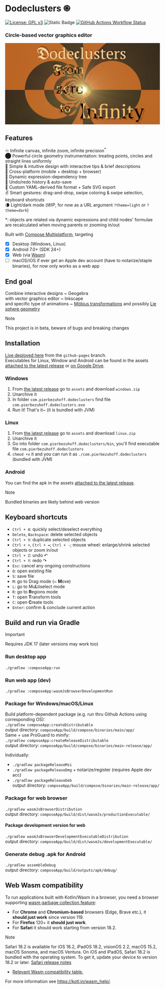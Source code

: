 # Dodeclusters ֍
[![License: GPL v3](https://img.shields.io/badge/license-GPLv3-blue.svg)](https://www.gnu.org/licenses/gpl-3.0)
![Static Badge](https://img.shields.io/badge/status-beta-violet)
[![GitHub Actions Workflow Status](https://img.shields.io/github/actions/workflow/status/pier-bezuhoff/Dodeclusters/build.yml?branch=master&event=push)](https://github.com/pier-bezuhoff/Dodeclusters/actions)  

### Circle-based vector graphics editor

![Dodeclusters](docs/02inf-art.png)

## Features
♾️ Infinite canvas, infinite zoom, infinite precision<sup>\*</sup>  
⬤ Powerful circle geometry instrumentation: treating points, circles and straight lines uniformly  
💬 Simple & intuitive design with interactive tips & brief descriptions  
💯 Cross-platform (mobile + desktop + browser)  
🌲 Dynamic expression-dependency tree  
📜 Undo/redo history & auto-save  
💾 Custom YAML-derived file format + Safe SVG export  
✌ Smart gestures: drag-and-drop, swipe coloring & swipe selection, keyboard shortcuts  
🌘 Light/dark mode (*WIP*, for now as a URL argument `?theme=light` or `?theme=dark`)  

\*: objects are related via dynamic expressions and child nodes' formulae are recalculated when moving parents or zooming in/out

Built with [Compose Multiplatform](https://github.com/JetBrains/compose-multiplatform), targeting
- [x] Desktop (Windows, Linux)
- [x] Android 7.0+ (SDK 24+)
- [x] Web (via [Wasm](#Web-Wasm-compatibility))
- [ ] macOS/iOS if ever get an Apple dev account (have to notarize/staple binaries), for now 
  only works as a web app

## End goal
Combine interactive designs ~ Geogebra  
with vector graphics editor ~ Inkscape  
and specific type of animations ~ [Möbius transformations](https://en.wikipedia.org/wiki/M%C3%B6bius_transformation) and possibly [Lie sphere geometry](https://en.wikipedia.org/wiki/Lie_sphere_geometry)  

> [!NOTE]
> This project is in beta, beware of bugs and breaking changes

## Installation
[Live deployed here](https://pier-bezuhoff.github.io/Dodeclusters/) from the `github-pages` branch.  
Executables for Linux, Window and Android can be found in the assets [attached to the latest release](https://github.com/pier-bezuhoff/Dodeclusters/releases/latest) or [on Google Drive](https://drive.google.com/drive/folders/1abGxbUhnnr4mGyZERKv4ePH--us66Wd4?usp=sharing).

### Windows
1. From [the latest release](https://github.com/pier-bezuhoff/Dodeclusters/releases/latest) go to `assets` and download `windows.zip`
2. Unarchive it
3. In folder `com.pierbezuhoff.dodeclusters` find file `com.pierbezuhoff.dodeclusters.exe`
4. Run it! That's it~ (it is bundled with JVM)

### Linux
1. From [the latest release](https://github.com/pier-bezuhoff/Dodeclusters/releases/latest) go to `assets` and download `linux.zip`
2. Unarchive it
3. Go into folder `com.pierbezuhoff.dodeclusters/bin`, you'll find executable file `com.pierbezuhoff.dodeclusters`
4. `chmod +x` it and you can run it as `./com.pierbezuhoff.dodeclusters` (bundled with JVM)

### Android
You can find the apk in the assets [attached to the latest release](https://github.com/pier-bezuhoff/Dodeclusters/releases/latest).

> [!NOTE]
> Bundled binaries are likely behind web version

## Keyboard shortcuts
- `Ctrl + A`: quickly select/deselect everything
- `Delete`, `Backspace`: delete selected objects
- `Ctrl + V`: duplicate selected objects
- `Ctrl + +`, `Ctrl + =`; `Ctrl + -`; mouse wheel: enlarge/shrink selected objects or zoom in/out
- `Ctrl + Z`: undo ↶
- `Ctrl + Y`: redo ↷
- `Esc`: cancel any ongoing constructions
- `O`: open existing file
- `S`: save file
- `M`: go to Drag mode (~ **M**ove)
- `L`: go to Mu**L**tiselect mode
- `R`: go to **R**egions mode
- `T`: open **T**ransform tools
- `C`: open **C**reate tools
- `Enter`: confirm & conclude current action


## Build and run via Gradle

> [!IMPORTANT]
> Requires JDK 17 (later versions may work too)

### Run desktop app
`./gradlew :composeApp:run`  
### Run web app (dev)
`./gradlew :composeApp:wasmJsBrowserDevelopmentRun`  

### Package for Windows/macOS/Linux
Build platform-dependent package (e.g. run thru Github Actions using corresponding OS):  
`./gradlew composeApp:createDistributable`  
output directory: `composeApp/build/compose/binaries/main/app/`  
Same + use ProGuard to minify:  
`./gradlew composeApp:createReleaseDistributable`  
output directory: `composeApp/build/compose/binaries/main-release/app/`  

Individually:  
- `./gradlew packageReleaseMsi`  
- `./gradlew packageReleaseDmg` + notarize/register (requires Apple dev acc)  
- `./gradlew packageReleaseDeb`  
output directory: `composeApp/build/compose/binaries/main-release/app/`  

### Package for web browser 
`./gradlew wasmJsBrowserDistribution`  
output directory: `composeApp/build/dist/wasmJs/productionExecutable/`  

#### Package development version for web
`./gradlew wasmJsBrowserDevelopmentExecutableDistribution`  
output directory: `composeApp/build/dist/wasmJs/developmentExecutable/`  

### Generate debug .apk for Android
`./gradlew assembleDebug`  
output directory: `composeApp/build/outputs/apk/debug/`


## Web Wasm compatibility

To run applications built with Kotlin/Wasm in a browser, you need a browser supporting [wasm garbage collection feature](https://github.com/WebAssembly/gc):  
- For **Chrome** and **Chromium-based** browsers (Edge, Brave etc.), it **should just work** since version 119.
- For **Firefox** 120+ it **should just work**.
- For **Safari** it should work starting from version 18.2.
> [!NOTE]
> Safari 18.2 is available for iOS 18.2, iPadOS 18.2, visionOS 2.2, macOS 15.2, macOS Sonoma, and macOS Ventura. On iOS and iPadOS, Safari 18.2 is bundled with the operating system. To get it, update your device to version 18.2 or later. [Safari release notes](https://developer.apple.com/documentation/safari-release-notes/safari-18_2-release-notes#Overview)
- [Relevant Wasm compatibility table.](https://webassembly.org/features/#table-row-gc)

For more information see https://kotl.in/wasm_help/.
